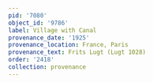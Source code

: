 ```yaml
---
pid: '7080'
object_id: '9786'
label: Village with Canal
provenance_date: '1925'
provenance_location: France, Paris
provenance_text: Frits Lugt (Lugt 1028)
order: '2418'
collection: provenance
---
```

